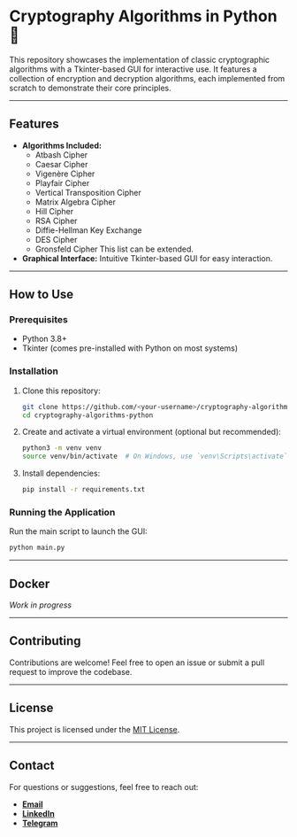 # Cryptography Algorithms in Python 🔐

This repository showcases the implementation of classic cryptographic algorithms with a Tkinter-based GUI for interactive use. It features a collection of encryption and decryption algorithms, each implemented from scratch to demonstrate their core principles.

---

## Features

- **Algorithms Included:**
  - Atbash Cipher
  - Caesar Cipher
  - Vigenère Cipher
  - Playfair Cipher
  - Vertical Transposition Cipher
  - Matrix Algebra Cipher
  - Hill Cipher
  - RSA Cipher
  - Diffie-Hellman Key Exchange
  - DES Cipher
  - Gronsfeld Cipher
This list can be extended.
- **Graphical Interface:** Intuitive Tkinter-based GUI for easy interaction.

---

## How to Use

### Prerequisites
- Python 3.8+
- Tkinter (comes pre-installed with Python on most systems)

### Installation
1. Clone this repository:
   ```bash
   git clone https://github.com/<your-username>/cryptography-algorithms-python.git
   cd cryptography-algorithms-python
   ```
2. Create and activate a virtual environment (optional but recommended):
   ```bash
   python3 -m venv venv
   source venv/bin/activate  # On Windows, use `venv\Scripts\activate`
   ```
3. Install dependencies:
   ```bash
   pip install -r requirements.txt
   ```

### Running the Application
Run the main script to launch the GUI:
```bash
python main.py
```

---

## Docker

_Work in progress_

---

## Contributing
Contributions are welcome! Feel free to open an issue or submit a pull request to improve the codebase.

---

## License
This project is licensed under the [MIT License](LICENSE).

---

## Contact
For questions or suggestions, feel free to reach out:
- [**Email**](mailto:siyovushchik14@gmail.com)
- [**LinkedIn**](https://www.linkedin.com/in/siyovush-hamidov-460b39263/)
- [**Telegram**](https://t.me/siyovush_hamidov)
